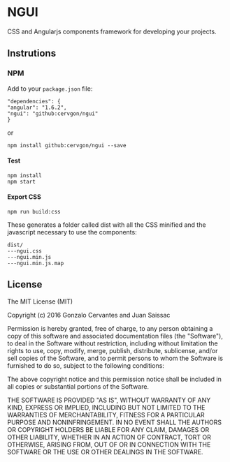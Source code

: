 # NGUI
CSS and Angularjs components framework for developing your projects.


## Instrutions

### NPM
Add to your `package.json` file:

```
"dependencies": {
"angular": "1.6.2",
"ngui": "github:cervgon/ngui"
}
```
or 

```
npm install github:cervgon/ngui --save
```

#### Test

```
npm install
npm start
```

#### Export CSS
```
npm run build:css
```
These generates a folder called dist with all the CSS minified and the javascript necessary to use the components:

```
dist/
---ngui.css
---ngui.min.js
---ngui.min.js.map

```

## License

The MIT License (MIT)

Copyright (c) 2016 Gonzalo Cervantes and Juan Saissac

Permission is hereby granted, free of charge, to any person obtaining a copy
of this software and associated documentation files (the "Software"), to deal
in the Software without restriction, including without limitation the rights
to use, copy, modify, merge, publish, distribute, sublicense, and/or sell
copies of the Software, and to permit persons to whom the Software is
furnished to do so, subject to the following conditions:

The above copyright notice and this permission notice shall be included in all
copies or substantial portions of the Software.

THE SOFTWARE IS PROVIDED "AS IS", WITHOUT WARRANTY OF ANY KIND, EXPRESS OR
IMPLIED, INCLUDING BUT NOT LIMITED TO THE WARRANTIES OF MERCHANTABILITY,
FITNESS FOR A PARTICULAR PURPOSE AND NONINFRINGEMENT. IN NO EVENT SHALL THE
AUTHORS OR COPYRIGHT HOLDERS BE LIABLE FOR ANY CLAIM, DAMAGES OR OTHER
LIABILITY, WHETHER IN AN ACTION OF CONTRACT, TORT OR OTHERWISE, ARISING FROM,
OUT OF OR IN CONNECTION WITH THE SOFTWARE OR THE USE OR OTHER DEALINGS IN THE
SOFTWARE.
